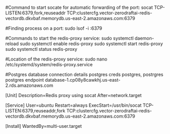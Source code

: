 #Command to start socate for automatic forwarding of the port:
socat TCP-LISTEN:6379,fork,reuseaddr TCP:clustercfg.vector-zerodraftai-redis-vectordb.dkvbaf.memorydb.us-east-2.amazonaws.com:6379


#Finding process on a port:
sudo lsof -i :6379


#Commands to start the redis-proxy service:
sudo systemctl daemon-reload
sudo systemctl enable redis-proxy
sudo systemctl start redis-proxy
sudo systemctl status redis-proxy

#Location of the redis-proxy service:
sudo nano /etc/systemd/system/redis-proxy.service

#Postgres database connection details
postgres creds
postgres, postrgres
postgres endpoint
database-1.cp08y8cawkhj.us-east-2.rds.amazonaws.com


[Unit]
Description=Redis proxy using socat
After=network.target

[Service]
User=ubuntu
Restart=always
ExecStart=/usr/bin/socat TCP-LISTEN:6379,reuseaddr,fork TCP:clustercfg.vector-zerodraftai-redis-vectordb.dkvbaf.memorydb.us-east-2.amazonaws.com:6379

[Install]
WantedBy=multi-user.target
